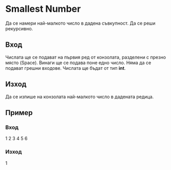 # Smallest Number

Да се намери най-малкото число в дадена съвкупност. Да се реши рекурсивно.

## Вход

Числата ще се подават на първия ред от конзолата, разделени с презно място (Space). Винаги ще се подава поне едно число. Няма да се подават грешни входове.
Числата ще бъдат от тип **int**.

## Изход

Да се изпише на конзолата най-малкото число в дадената редица.

## Пример

### Вход

1 2 3 4 5 6

### Изход

1
